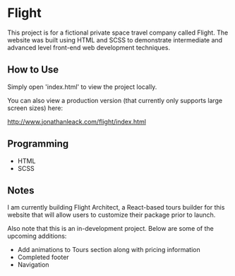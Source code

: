 # Flight
This project is for a fictional private space travel company called Flight. The website was built using HTML and SCSS to demonstrate intermediate and advanced level front-end web development techniques.

## How to Use
Simply open 'index.html' to view the project locally.

You can also view a production version (that currently only supports large screen sizes) here:

http://www.jonathanleack.com/flight/index.html

## Programming
* HTML
* SCSS

## Notes
I am currently building Flight Architect, a React-based tours builder for this website that will allow users to customize their package prior to launch.

Also note that this is an in-development project. Below are some of the upcoming additions:

* Add animations to Tours section along with pricing information
* Completed footer
* Navigation
